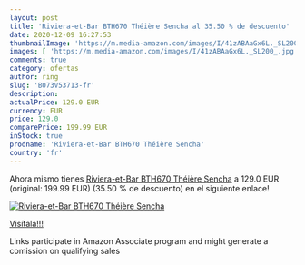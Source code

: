 ```yaml
---
layout: post
title: 'Riviera-et-Bar BTH670 Théière Sencha al 35.50 % de descuento'
date: 2020-12-09 16:27:53
thumbnailImage: 'https://m.media-amazon.com/images/I/41zABAaGx6L._SL200_.jpg'
images: [ 'https://m.media-amazon.com/images/I/41zABAaGx6L._SL200_.jpg' ]
comments: true
category: ofertas
author: ring
slug: 'B073V53713-fr'
description:
actualPrice: 129.0 EUR
currency: EUR
price: 129.0
comparePrice: 199.99 EUR
inStock: true
prodname: 'Riviera-et-Bar BTH670 Théière Sencha'
country: 'fr'
---
```


Ahora mismo tienes [Riviera-et-Bar BTH670 Théière Sencha](https://www.amazon.fr/dp/B073V53713/?tag=tolees0d-21) a 129.0 EUR (original: 199.99 EUR) (35.50 %  de descuento) en el siguiente enlace!

[![Riviera-et-Bar BTH670 Théière Sencha](https://m.media-amazon.com/images/I/41zABAaGx6L._SL200_.jpg)](https://www.amazon.fr/dp/B073V53713/?tag=tolees0d-21)

[Visítala!!!](https://www.amazon.fr/dp/B073V53713/?tag=tolees0d-21)

Links participate in Amazon Associate program and might generate a comission on qualifying sales
